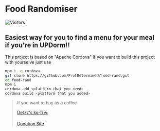 
# Food Randomiser
![Visitors](https://api.visitorbadge.io/api/visitors?path=https%3A%2F%2Fgithub.com%2FProfDetermined%2Ffood-rand&countColor=%23263759)
## Easiest way for you to find a menu for your meal if you're in __UPDorm__!!


This project is based on "Apache Cordova" If you want to build this project with yourselve just use


```bash
npm i -g cordova
git clone https://github.com/ProfDetermined/food-rand.git
cd food-rand
npm i
cordova add <platform that you need>
cordova build <platform that you added>
```


> If you want to buy us a coffee
>
> [Detzz's ko-fi :coffee:](https://ko-fi.com/georgep)
>
> [Donation Site](https://detzz-d.carrd.co/)

